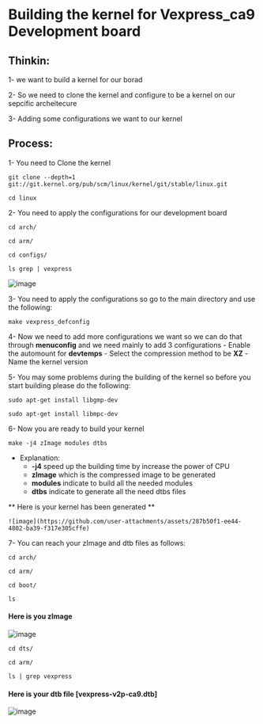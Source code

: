 # Building the kernel for Vexpress_ca9 Development board

## Thinkin:
1- we want to build a kernel for our borad

2- So we need to clone the kernel and configure to be a kernel on our sepcific archeitecure 

3- Adding some configurations we want to our kernel

## Process:
1- You need to Clone the kernel
```
git clone --depth=1 git://git.kernel.org/pub/scm/linux/kernel/git/stable/linux.git
```
```
cd linux
```
2- You need to apply the configurations for our development board
```
cd arch/
```
```
cd arm/
```
```
cd configs/
```
```
ls grep | vexpress
```

![image](https://github.com/user-attachments/assets/0d3f44f5-e144-4251-928b-c1b579d13549)


3- You need to apply the configurations so go to the main directory and use the following:
```
make vexpress_defconfig
```
4- Now we need to add more configurations we want so we can do that through **menuconfig** and we need mainly to add 3 configurations
    - Enable the automount for **devtemps**
    - Select the compression method to be **XZ**
    - Name the kernel version

5- You may some problems during the building of the kernel so before you start building please do the following:
```
sudo apt-get install libgmp-dev
```
```
sudo apt-get install libmpc-dev
```

6- Now you are ready to build your kernel 
```
make -j4 zImage modules dtbs
```
  - Explanation:
      - **-j4** speed up the building time by increase the power of CPU
      - **zImage** which is the compressed image to be generated
      - **modules** indicate to build all the needed modules
      - **dtbs** indicate to generate all the need dtbs files

** Here is your kernel has been generated **

    ![image](https://github.com/user-attachments/assets/287b50f1-ee44-4802-ba39-f317e305cffe)

7- You can reach your zImage and dtb files as follows:
```
cd arch/
```
```
cd arm/
```
```
cd boot/
```
```
ls
```
#### Here is you **zImage**

![image](https://github.com/user-attachments/assets/6ea00949-72d9-41bc-a837-d6baf47a481e)

```
cd dts/
```
```
cd arm/
```
```
ls | grep vexpress
```
#### Here is your dtb file [vexpress-v2p-ca9.dtb]

![image](https://github.com/user-attachments/assets/16934f56-a769-41fc-83a6-af5844902171)


    
